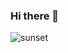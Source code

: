 ### Hi there 👋

<!--
**cristinalakasz/cristinalakasz** is a ✨ _special_ ✨ repository because its `README.md` (this file) appears on your GitHub profile.

Here are some ideas to get you started:

- 🔭 I’m currently working on ...
- 🌱 I’m currently learning ...
- 👯 I’m looking to collaborate on ...
- 🤔 I’m looking for help with ...
- 💬 Ask me about ...
- 📫 How to reach me: ...
- 😄 Pronouns: ...
- ⚡ Fun fact: ...
-->

![sunset](https://github.com/cristinalakasz/cristinalakasz/assets/82213110/1e539d06-7c66-4f27-a520-838dbb6c6328)
